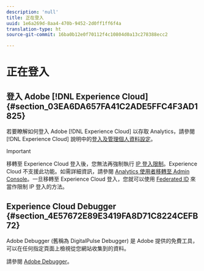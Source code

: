 ```yaml
---
description: 'null'
title: 正在登入
uuid: 1e6a269d-8aa4-470b-9452-2d0ff1ff6f4a
translation-type: ht
source-git-commit: 16ba0b12e0f70112f4c10804d0a13c278388ecc2

---
```



# 正在登入

## 登入 Adobe [!DNL Experience Cloud] {#section_03EA6DA657FA41C2ADE5FFC4F3AD1825}

若要瞭解如何登入 Adobe [!DNL Experience Cloud] 以存取 Analytics，請參閱 [!DNL Experience Cloud] 說明中的[登入及管理個人資料設定](https://marketing.adobe.com/resources/help/zh_TW/mcloud/getting-started-experience-cloud.html)。

>[!IMPORTANT]
>
>移轉至 Experience Cloud 登入後，您無法再強制執行 [IP 登入限制](/help/admin/company/security-manager.md)。Experience Cloud 不支援此功能。如需詳細資訊，請參閱 [Analytics 使用者移轉至 Admin Console](https://marketing.adobe.com/resources/help/zh_TW/experience-cloud/admin-console/analytics-migration/)。一旦移轉至 Experience Cloud 登入，您就可以使用 [Federated ID](https://spark.adobe.com/page/JeSB8EPEQIvjD/) 來當作限制 IP 登入的方法。

## Experience Cloud Debugger {#section_4E57672E89E3419FA8D71C8224CEFB72}

Adobe Debugger (舊稱為 DigitalPulse Debugger) 是 Adobe 提供的免費工具，可以在任何指定頁面上檢視從您網站收集到的資料。

請參閱 [Adobe Debugger](https://chrome.google.com/webstore/detail/adobe-experience-cloud-de/ocdmogmohccmeicdhlhhgepeaijenapj)。
